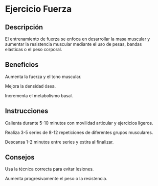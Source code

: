 # Ejercicio Fuerza

## Descripción

El entrenamiento de fuerza se enfoca en desarrollar la masa muscular y aumentar la resistencia muscular mediante el uso de pesas, bandas elásticas o el peso corporal.

## Beneficios

Aumenta la fuerza y el tono muscular.

Mejora la densidad ósea.

Incrementa el metabolismo basal.

## Instrucciones

Calienta durante 5-10 minutos con movilidad articular y ejercicios ligeros.

Realiza 3-5 series de 8-12 repeticiones de diferentes grupos musculares.

Descansa 1-2 minutos entre series y estira al finalizar.

## Consejos

Usa la técnica correcta para evitar lesiones.

Aumenta progresivamente el peso o la resistencia.